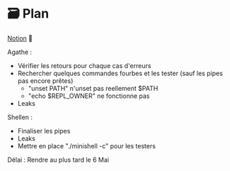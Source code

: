 # 🗃️ Plan

[Notion](https://agatocherry.notion.site/Minishell-d9d2a462a1384b26ae9491338da6e053) 📌

Agathe :
- Vérifier les retours pour chaque cas d'erreurs
- Rechercher quelques commandes fourbes et les tester (sauf les pipes pas encore prêtes)
  - "unset PATH" n'unset pas reellement $PATH
  - "echo $REPL_OWNER" ne fonctionne pas
- Leaks 

Shellen :
- Finaliser les pipes
- Leaks
- Mettre en place "./minishell -c" pour les testers

Délai : Rendre au plus tard le 6 Mai
